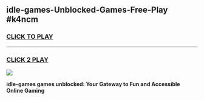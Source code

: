 
## idle-games-Unblocked-Games-Free-Play #k4ncm
<h3>
<a href="https://us.freeplayer.one?title=idle-games&ref=9M">CLICK TO PLAY</a></h3>
<hr>

<h3>
<a href="https://us.freeplayer.one?title=idle-games&ref=9M">CLICK 2 PLAY</a>
  
</h3>

<a href="https://us.freeplayer.one?title=idle-games&ref=9M"><img src="https://clearcache.store/games.png"></a>


**idle-games games unblocked: Your Gateway to Fun and Accessible Online Gaming**
